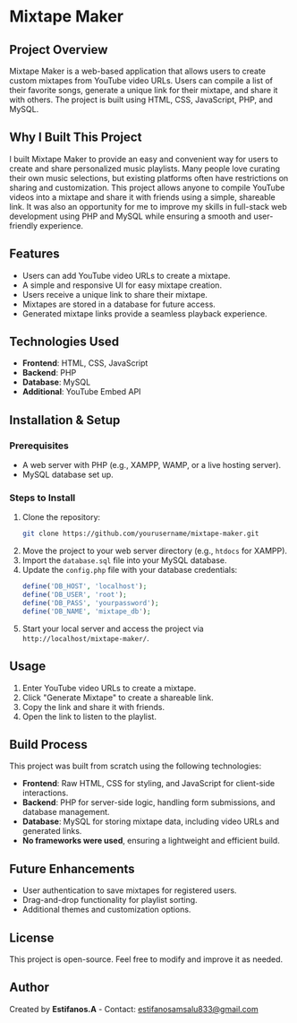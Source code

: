 # Mixtape Maker

## Project Overview
Mixtape Maker is a web-based application that allows users to create custom mixtapes from YouTube video URLs.
Users can compile a list of their favorite songs, generate a unique link for their mixtape, and share it with others.
The project is built using HTML, CSS, JavaScript, PHP, and MySQL.

## Why I Built This Project
I built Mixtape Maker to provide an easy and convenient way for users to create and share personalized music playlists. 
Many people love curating their own music selections, but existing platforms often have restrictions on sharing and customization.
This project allows anyone to compile YouTube videos into a mixtape and share it with friends using a simple, shareable link. 
It was also an opportunity for me to improve my skills in full-stack web development using PHP and MySQL while ensuring a smooth and user-friendly experience.

## Features
- Users can add YouTube video URLs to create a mixtape.
- A simple and responsive UI for easy mixtape creation.
- Users receive a unique link to share their mixtape.
- Mixtapes are stored in a database for future access.
- Generated mixtape links provide a seamless playback experience.

## Technologies Used
- **Frontend**: HTML, CSS, JavaScript
- **Backend**: PHP
- **Database**: MySQL
- **Additional**: YouTube Embed API

## Installation & Setup
### Prerequisites
- A web server with PHP (e.g., XAMPP, WAMP, or a live hosting server).
- MySQL database set up.

### Steps to Install
1. Clone the repository:
   ```bash
   git clone https://github.com/yourusername/mixtape-maker.git
   ```
2. Move the project to your web server directory (e.g., `htdocs` for XAMPP).
3. Import the `database.sql` file into your MySQL database.
4. Update the `config.php` file with your database credentials:
   ```php
   define('DB_HOST', 'localhost');
   define('DB_USER', 'root');
   define('DB_PASS', 'yourpassword');
   define('DB_NAME', 'mixtape_db');
   ```
5. Start your local server and access the project via `http://localhost/mixtape-maker/`.

## Usage
1. Enter YouTube video URLs to create a mixtape.
2. Click "Generate Mixtape" to create a shareable link.
3. Copy the link and share it with friends.
4. Open the link to listen to the playlist.

## Build Process
This project was built from scratch using the following technologies:
- **Frontend**: Raw HTML, CSS for styling, and JavaScript for client-side interactions.
- **Backend**: PHP for server-side logic, handling form submissions, and database management.
- **Database**: MySQL for storing mixtape data, including video URLs and generated links.
- **No frameworks were used**, ensuring a lightweight and efficient build.

## Future Enhancements
- User authentication to save mixtapes for registered users.
- Drag-and-drop functionality for playlist sorting.
- Additional themes and customization options.

## License
This project is open-source. Feel free to modify and improve it as needed.

## Author
Created by **Estifanos.A** - Contact: estifanosamsalu833@gmail.com

